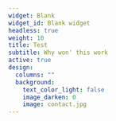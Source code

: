 ```yaml
---
widget: Blank
widget_id: Blank widget
headless: true
weight: 10
title: Test
subtitle: Why won' this work
active: true
design:
  columns: ""
  background:
    text_color_light: false
    image_darken: 0
    image: contact.jpg
---
```

